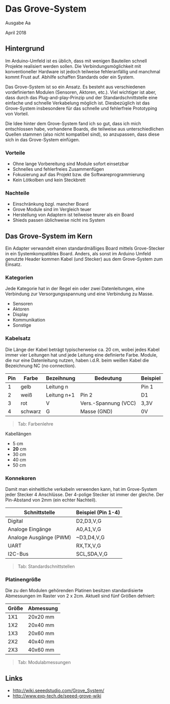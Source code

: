 # Das Grove-System
Ausgabe Aa

April 2018

## Hintergrund
Im Arduino-Umfeld ist es üblich, dass mit wenigen Bauteilen schnell Projekte realisiert werden sollen. Die Verbindungsmöglichkeit mit konventioneller Hardware ist jedoch teilweise fehleranfällig und manchmal kommt Frust auf. Abhilfe schaffen Standards oder ein System. 

Das Grove-System ist so ein Ansatz. Es besteht aus verschiedenen vordefinierten Modulen (Sensoren, Aktoren, etc.). Viel wichtiger ist aber, dass durch das Plug-and-play-Prinzip und der Standardschnittstelle eine einfache und schnelle Verkabelung möglich ist. Diesbezüglich ist das Grove-System insbesondere für das schnelle und fehlerfreie Prototyping von Vorteil. 

Die Idee hinter dem Grove-System fand ich so gut, dass ich mich entschlossen habe, vorhandene Boards, die teilweise aus unterschiedlichen Quellen stammen (also nicht kompatibel sind), so anzupassen, dass diese sich in das Grove-System einfügen. 

### Vorteile
- Ohne lange Vorbereitung sind Module sofort einsetzbar
- Schnelles und fehlerfreies Zusammenfügen
- Fokusierung auf das Projekt bzw. die Softwareprogrammierung
- Kein Lötkolben und kein Steckbrett

### Nachteile
- Einschränkung bzgl. mancher Board
- Grove Module sind im Vergleich teuer
- Herstellung von Adaptern ist teilweise teurer als ein Board
- Shieds passen üblichweise nicht ins System

## Das Grove-System im Kern
Ein Adapter verwandelt einen standardmäßiges Board mittels Grove-Stecker in ein Systemkompatibles Board. Anders, als sonst im Arduino Umfeld genutzte Header kommen Kabel (und Stecker) aus dem Grove-System zum Einsatz. 

### Kategorien
Jede Kategorie hat in der Regel ein oder zwei Datenleitungen, eine Verbindung zur Versorgungsspannung und eine Verbindung zu Masse.
- Sensoren
- Aktoren
- Display
- Kommunikation
- Sonstige

### Kabelsatz
Die Länge der Kabel beträgt typischerweise ca. 20 cm, wobei jedes Kabel immer vier Leitungen hat und jede Leitung eine definierte Farbe. Module, die nur eine Datenleitung nutzen, haben i.d.R. beim weißen Kabel die Bezeichnung NC (no connection). 

Pin | Farbe | Bezeihnung | Bedeutung | Beispiel
--- | --- | --- | --- | ---
1 | gelb | Leitung n | | Pin 1 | D0
2 | weiß | Leitung n+1 | Pin 2 | D1
3 | rot | V | Vers.-Spannung (VCC) | 3,3V
4 | schwarz | G | Masse (GND) | 0V
> Tab: Farbenlehre

Kabellängen
- 5 cm
- __20__ cm
- 30 cm
- 40 cm
- 50 cm

### Konnekoren
Damit man einheitliche verkabeln verwenden kann, hat im Grove-System jeder Stecker 4 Anschlüsse. Der 4-polige Stecker ist immer der gleiche. Der Pin-Abstand von 2mm (ein echter Nachteil).

Schnittstelle | Beispiel (Pin 1-4)
--- | ---
Digital | D2,D3,V,G
Analoge Eingänge | A0,A1,V,G
Analoge Ausgänge (PWM) | ~D3,D4,V,G
UART | RX,TX,V,G
I2C-Bus | SCL,SDA,V,G
> Tab: Standardschnittstellen

### Platinengröße
Die zu den Modulen gehörenden Platinen besitzen standardisierte Abmessungen im Raster von 2 x 2cm. Aktuell sind fünf Größen defniert:

Größe | Abmessung
--- | ---
1X1 | 20x20 mm
1X2 | 20x40 mm
1X3 | 20x60 mm
2X2 | 40x40 mm
2X3 | 40x60 mm
> Tab: Modulabmessungen

## Links
- http://wiki.seeedstudio.com/Grove_System/
- http://www.exp-tech.de/seeed-grove-wiki
